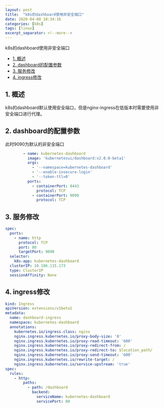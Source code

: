 ```yaml
---
layout: post
title:  "k8s的dashboard使用非安全端口"
date: 2020-04-08 10:34:16
categories: [k8s]
tags: [linux]
excerpt_separator: <!--more-->
---
```

k8s的dashboard使用非安全端口
<!--more-->

<!-- @import "[TOC]" {cmd="toc" depthFrom=1 depthTo=6 orderedList=false} -->

<!-- code_chunk_output -->

- [1. 概述](#1-概述)
- [2. dashboard的配置参数](#2-dashboard的配置参数)
- [3. 服务修改](#3-服务修改)
- [4. ingress修改](#4-ingress修改)

<!-- /code_chunk_output -->


## 1. 概述
k8s的dashboard默认使用安全端口，但是nginx-ingress在低版本时需要使用非安全端口进行代理。

## 2. dashboard的配置参数

此时9090为默认的非安全端口
```yaml
        - name: kubernetes-dashboard
          image: 'kubernetesui/dashboard:v2.0.0-beta1'
          args:
            - '--namespace=kubernetes-dashboard'
            - '--enable-insecure-login'
            - '--token-ttl=0'
          ports:
            - containerPort: 8443
              protocol: TCP
            - containerPort: 9090
              protocol: TCP
```

## 3. 服务修改

```yaml
spec:
  ports:
    - name: http
      protocol: TCP
      port: 80
      targetPort: 9090
  selector:
    k8s-app: kubernetes-dashboard
  clusterIP: 10.106.115.173
  type: ClusterIP
  sessionAffinity: None
```

## 4. ingress修改

```yaml
kind: Ingress
apiVersion: extensions/v1beta1
metadata:
  name: dashboard-ingress
  namespace: kubernetes-dashboard
  annotations:
    kubernetes.io/ingress.class: nginx
    nginx.ingress.kubernetes.io/proxy-body-size: '0'
    nginx.ingress.kubernetes.io/proxy-read-timeout: '600'
    nginx.ingress.kubernetes.io/proxy-redirect-from: /
    nginx.ingress.kubernetes.io/proxy-redirect-to: $location_path/
    nginx.ingress.kubernetes.io/proxy-send-timeout: '600'
    nginx.ingress.kubernetes.io/rewrite-target: /
    nginx.ingress.kubernetes.io/service-upstream: 'true'
spec:
  rules:
    - http:
        paths:
          - path: /dashboard
            backend:
              serviceName: kubernetes-dashboard
              servicePort: 80
```
